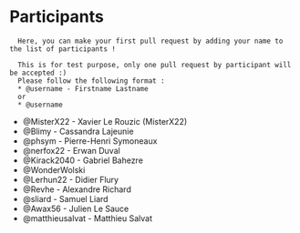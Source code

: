 # Participants

```
  Here, you can make your first pull request by adding your name to the list of participants !
  
  This is for test purpose, only one pull request by participant will be accepted :)
  Please follow the following format :
  * @username - Firstname Lastname
  or
  * @username
```

* @MisterX22 - Xavier Le Rouzic (MisterX22)
* @Blimy - Cassandra Lajeunie
* @phsym - Pierre-Henri Symoneaux
* @nerfox22 - Erwan Duval
* @Kirack2040 - Gabriel Bahezre
* @WonderWolski
* @Lerhun22 - Didier Flury
* @Revhe - Alexandre Richard
* @sliard - Samuel Liard
* @Awax56 - Julien Le Sauce
* @matthieusalvat - Matthieu Salvat

